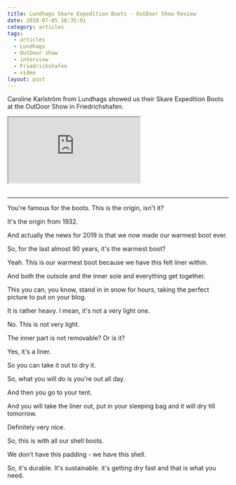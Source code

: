 ```yaml
---
title: Lundhags Skare Expedition Boots - OutDoor Show Review
date: 2018-07-05 16:35:01
category: articles
tags:
  - articles
  - Lundhags
  - OutDoor show
  - interview
  - Friedrichshafen
  - video
layout: post
---
```


Caroline Karlström from Lundhags showed us their Skare Expedition Boots at the OutDoor Show in Friedrichshafen.

<div class="embed-responsive embed-responsive-16by9">
    <iframe class="embed-responsive-item" src="https://www.youtube.com/embed/kdD0qZjqGvI"></iframe>
</div>
<br>
<!--more-->

---

You're famous for the boots. This is the origin, isn't it?

It's the origin from 1932.

And actually the news for 2019 is that we now made our warmest boot ever.

So, for the last almost 90 years, it's the warmest boot?

Yeah. This is our warmest boot because we have this felt liner within.

And both the outsole and the inner sole and everything get together.

This you can, you know,  stand in in snow for hours, taking the perfect picture to put on your blog.

It is rather heavy. I mean, it's not a very light one.

No. This is not very light.

The inner part is not removable? Or is it?

Yes, it's a liner.

So you can take it out to dry it.

So, what you will do is you're out all day.

And then you go to your tent.

And you will take the liner out, put in your sleeping bag and it will dry till tomorrow.

Definitely very nice.

So, this is with all our shell boots.

We don't have this padding - we have this shell.

So, it's durable. It's sustainable. it's getting dry fast and that is what you need.
